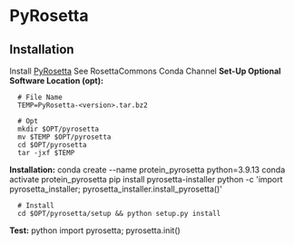 # PyRosetta

## Installation
  
  Install [PyRosetta](https://www.pyrosetta.org/downloads)
    See RosettaCommons Conda Channel
  **Set-Up Optional Software Location (opt):**

      # File Name
      TEMP=PyRosetta-<version>.tar.bz2
      
      # Opt
      mkdir $OPT/pyrosetta
      mv $TEMP $OPT/pyrosetta
      cd $OPT/pyrosetta
      tar -jxf $TEMP

  **Installation:**
      conda create --name protein_pyrosetta python=3.9.13
      conda activate protein_pyrosetta
      pip install pyrosetta-installer 
      python -c 'import pyrosetta_installer; pyrosetta_installer.install_pyrosetta()'


      # Install
      cd $OPT/pyrosetta/setup && python setup.py install 

  **Test:**
      python
      import pyrosetta; pyrosetta.init()

